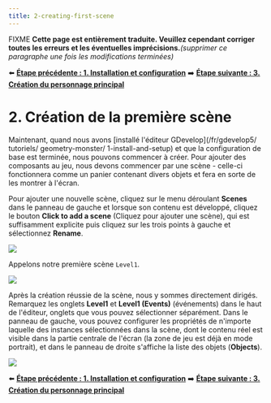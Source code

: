 ```yaml
---
title: 2-creating-first-scene
---
```

FIXME **Cette page est entièrement traduite. Veuillez cependant corriger toutes les erreurs et les éventuelles imprécisions.**_(supprimer ce paragraphe une fois les modifications terminées)_

⬅️ **[Étape précédente : 1. Installation et configuration](/fr/gdevelop5/tutorials/geometry-monster/1-install-and-setup)** ➡️ **[Étape suivante : 3. Création du personnage principal](/fr/gdevelop5/tutorials/geometry-monster/3-introducing-main-character)**

# 2. Création de la première scène

Maintenant, quand nous avons [installé l'éditeur GDevelop](/fr/gdevelop5/ tutoriels/ geometry-monster/ 1-install-and-setup) et que la configuration de base est terminée, nous pouvons commencer à créer. Pour ajouter des composants au jeu, nous devons commencer par une scène - celle-ci fonctionnera comme un panier contenant divers objets et fera en sorte de les montrer à l'écran.

Pour ajouter une nouvelle scène, cliquez sur le menu déroulant **Scenes** dans le panneau de gauche et lorsque son contenu est développé, cliquez le bouton **Click to add a scene** (Cliquez pour ajouter une scène), qui est suffisamment explicite puis cliquez sur les trois points à gauche et sélectionnez **Rename**.

![](/gdevelop5/tutorials/geometry-monster/14.png)

Appelons notre première scène `Level1`.

![](/gdevelop5/tutorials/geometry-monster/15.png)

Après la création réussie de la scène, nous y sommes directement dirigés. Remarquez les onglets **Level1** et **Level1 (Events)** (événements) dans le haut de l'éditeur, onglets que vous pouvez sélectionner séparément. Dans le panneau de gauche, vous pouvez configurer les propriétés de n'importe laquelle des instances sélectionnées dans la scène, dont le contenu réel est visible dans la partie centrale de l'écran (la zone de jeu est déjà en mode portrait), et dans le panneau de droite s'affiche la liste des objets (**Objects**).

![](/gdevelop5/tutorials/geometry-monster/16.png)

⬅️ **[Étape précédente : 1. Installation et configuration](/gdevelop5/tutorials/geometry-monster/1-install-and-setup)** ➡️ **[Étape suivante : 3. Création du personnage principal](/fr/gdevelop5/tutorials/geometry-monster/3-introducing-main-character)**
